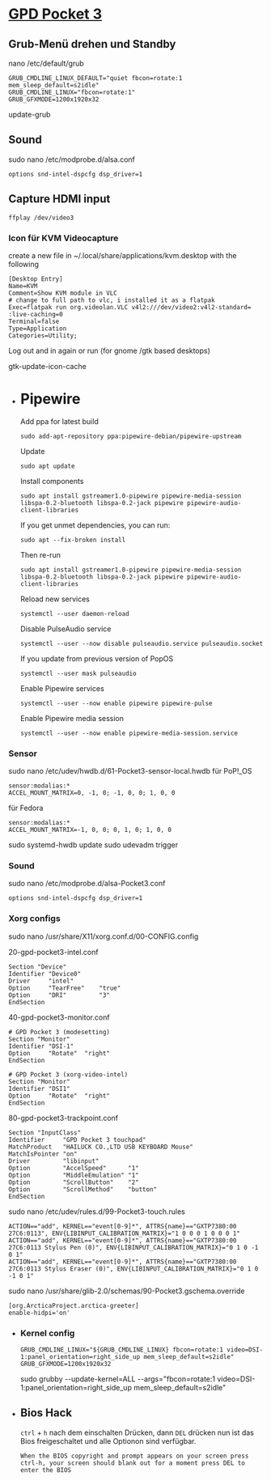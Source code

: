 # [GPD Pocket 3](https://gpd.hk/gpdpocket3)
## Grub-Menü drehen und Standby
nano /etc/default/grub
```
GRUB_CMDLINE_LINUX_DEFAULT="quiet fbcon=rotate:1 mem_sleep_default=s2idle"
GRUB_CMDLINE_LINUX="fbcon=rotate:1"
GRUB_GFXMODE=1200x1920x32
```
update-grub
## Sound
sudo nano /etc/modprobe.d/alsa.conf
```
options snd-intel-dspcfg dsp_driver=1
```
## Capture HDMI input
```
ffplay /dev/video3
```
### Icon für KVM Videocapture
create a new file in ~/.local/share/applications/kvm.desktop with the following
```
[Desktop Entry]
Name=KVM
Comment=Show KVM module in VLC
# change to full path to vlc, i installed it as a flatpak
Exec=flatpak run org.videolan.VLC v4l2:///dev/video2:v4l2-standard= :live-caching=0
Terminal=false
Type=Application
Categories=Utility;
```
Log out and in again or run (for gnome /gtk based desktops)

gtk-update-icon-cache
- # Pipewire
  
  Add ppa for latest build
  ```
  sudo add-apt-repository ppa:pipewire-debian/pipewire-upstream
  ```
  Update
  ```
  sudo apt update
  ```
  Install components
  ```
  sudo apt install gstreamer1.0-pipewire pipewire-media-session libspa-0.2-bluetooth libspa-0.2-jack pipewire pipewire-audio-client-libraries
  ```
  If you get unmet dependencies, you can run:
  ```
  sudo apt --fix-broken install
  ```
  Then re-run
  ```
  sudo apt install gstreamer1.0-pipewire pipewire-media-session libspa-0.2-bluetooth libspa-0.2-jack pipewire pipewire-audio-client-libraries
  ```
  Reload new services
  ```
  systemctl --user daemon-reload
  ```
  Disable PulseAudio service
  ```
  systemctl --user --now disable pulseaudio.service pulseaudio.socket
  ```
  If you update from previous version of PopOS
  ```
  systemctl --user mask pulseaudio
  ```
  Enable Pipewire services
  ```
  systemctl --user --now enable pipewire pipewire-pulse
  ```
  Enable Pipewire media session
  ```
  systemctl --user --now enable pipewire-media-session.service
  ```
### Sensor 

sudo nano /etc/udev/hwdb.d/61-Pocket3-sensor-local.hwdb
für PoP!_OS
```
sensor:modalias:*
ACCEL_MOUNT_MATRIX=0, -1, 0; -1, 0, 0; 1, 0, 0
```
für Fedora
```
sensor:modalias:*
ACCEL_MOUNT_MATRIX=-1, 0, 0; 0, 1, 0; 1, 0, 0
```
sudo systemd-hwdb update
sudo udevadm trigger
### Sound 
sudo nano /etc/modprobe.d/alsa-Pocket3.conf
```
options snd-intel-dspcfg dsp_driver=1
```
### Xorg configs
sudo nano /usr/share/X11/xorg.conf.d/00-CONFIG.config

20-gpd-pocket3-intel.conf
```
Section "Device"
Identifier "Device0"
Driver     "intel"
Option     "TearFree"    "true"
Option     "DRI"         "3"
EndSection
```

40-gpd-pocket3-monitor.conf
```
# GPD Pocket 3 (modesetting)
Section "Monitor"
Identifier "DSI-1"
Option     "Rotate"  "right"
EndSection

# GPD Pocket 3 (xorg-video-intel)
Section "Monitor"
Identifier "DSI1"
Option     "Rotate"  "right"
EndSection
```

80-gpd-pocket3-trackpoint.conf
```
Section "InputClass"
Identifier     "GPD Pocket 3 touchpad"
MatchProduct   "HAILUCK CO.,LTD USB KEYBOARD Mouse"
MatchIsPointer "on"
Driver         "libinput"
Option         "AccelSpeed"      "1"
Option         "MiddleEmulation" "1"
Option         "ScrollButton"    "2"
Option         "ScrollMethod"    "button"
EndSection
```

sudo nano /etc/udev/rules.d/99-Pocket3-touch.rules
```
ACTION=="add", KERNEL=="event[0-9]*", ATTRS{name}=="GXTP7380:00 27C6:0113", ENV{LIBINPUT_CALIBRATION_MATRIX}="1 0 0 0 1 0 0 0 1"
ACTION=="add", KERNEL=="event[0-9]*", ATTRS{name}=="GXTP7380:00 27C6:0113 Stylus Pen (0)", ENV{LIBINPUT_CALIBRATION_MATRIX}="0 1 0 -1 0 1"
ACTION=="add", KERNEL=="event[0-9]*", ATTRS{name}=="GXTP7380:00 27C6:0113 Stylus Eraser (0)", ENV{LIBINPUT_CALIBRATION_MATRIX}="0 1 0 -1 0 1"
```

sudo nano /usr/share/glib-2.0/schemas/90-Pocket3.gschema.override
```
[org.ArcticaProject.arctica-greeter]
enable-hidpi='on'
```
- ### Kernel config
  ```
  GRUB_CMDLINE_LINUX="${GRUB_CMDLINE_LINUX} fbcon=rotate:1 video=DSI-1:panel_orientation=right_side_up mem_sleep_default=s2idle"
  GRUB_GFXMODE=1200x1920x32
  ```
  sudo grubby --update-kernel=ALL --args="fbcon=rotate:1 video=DSI-1:panel_orientation=right_side_up mem_sleep_default=s2idle"
- ## Bios Hack
  ``ctrl`` + ``h`` nach dem einschalten Drücken, dann ``DEL`` drücken nun ist das Bios freigeschaltet und alle Optionon sind verfügbar.
  
  ``When the BIOS copyright and prompt appears on your screen
  press ctrl-h, your screen should blank out for a moment
  press DEL to enter the BIOS``